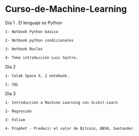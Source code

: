 # Curso-de-Machine-Learning

Dia 1
.
    El lenguaje es Python

    1- Notbook Python básico

    2- Notbook python condicionales

    3- Notbook Bucles

    4- Tema introducción Luis Sastre.

Dia 2

    1- Colab Space X, 2 notebook.

    2- SQL

Dia 3

    1- Introducción a Machine Learning con Scikit-Learn

    2- Regresión

    3- Folium

    4- Prophet - Predecir el valor de Bitcoin, BBVA, Santander.
